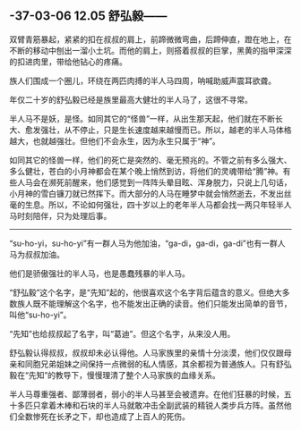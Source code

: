 ## -37-03-06 12.05 舒弘毅——

双臂青筋暴起，紧紧的扣在叔叔的肩上，前蹄微微弯曲，后蹄伸直，蹬在地上，在不断的移动中刨出一溜小土坑。而他的肩上，则搭着叔叔的巨掌，黑黄的指甲深深的扣进肉里，带给他钻心的疼痛。

族人们围成一个圈儿，环绕在两匹肉搏的半人马四周，呐喊助威声震耳欲聋。

年仅二十岁的舒弘毅已经是族里最高大健壮的半人马了，这很不寻常。

半人马不是妖，是怪。如同其它的“怪兽”一样，从出生那天起，他们就在不断长大、愈发强壮，从不停止，只是生长速度越来越慢而已。所以，越老的半人马体格越大，也就越强壮。但他们不会永生，因为永生只属于“神”。

如同其它的怪兽一样，他们的死亡是突然的、毫无预兆的。不管之前有多么强大、多么健壮，苍白的小月神都会在某个晚上悄然到访，将他们的灵魂带给“腾”神。有些人马会在濒死前醒来，他们感觉到一阵阵头晕目眩、浑身脱力，只说上几句话，小月神的雪白镰刀就已然挥下。而大部分的人马在睡梦中就会悄然逝去，不发出丝毫的生息。所以，不论如何强壮，四十岁以上的老年半人马都会找一两只年轻半人马时刻陪伴，只为处理后事。

***

“su-ho-yi，su-ho-yi”有一群人马为他加油，“ga-di，ga-di，ga-di”也有一群人马为叔叔加油。

他们是骄傲强壮的半人马，也是愚蠢残暴的半人马。

“舒弘毅”这个名字，是“先知”起的，他很喜欢这个名字背后蕴含的意义。但绝大多数族人既不能理解这个名字，也不能发出正确的读音。他们只能发出简单的音节，叫他“su-ho-yi”。

“先知”也给叔叔起了名字，叫“葛迪”。但这个名字，从来没人用。

舒弘毅认得叔叔，叔叔却未必认得他。人马家族里的亲情十分淡漠，他们仅仅跟母亲和同胞兄弟姐妹之间保持一点微弱的私人情感，其余都视为普通族人。只有舒弘毅在“先知”的教导下，慢慢理清了整个人马家族的血缘关系。

半人马尊重强者、鄙薄弱者，弱小的半人马甚至会被遗弃。在他们狂暴的时候，五十多匹只拿着木棒和石块的半人马就敢冲击全副武装的精锐人类步兵方阵。虽然他们全数惨死在长矛之下，却也造成了上百人的死伤。

